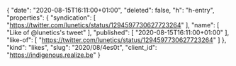 {
  "date": "2020-08-15T16:11:00+01:00",
  "deleted": false,
  "h": "h-entry",
  "properties": {
    "syndication": [
      "https://twitter.com/lunetics/status/1294597730627723264"
    ],
    "name": [
      "Like of @lunetics's tweet"
    ],
    "published": [
      "2020-08-15T16:11:00+01:00"
    ],
    "like-of": [
      "https://twitter.com/lunetics/status/1294597730627723264"
    ]
  },
  "kind": "likes",
  "slug": "2020/08/4es0t",
  "client_id": "https://indigenous.realize.be"
}
